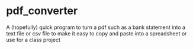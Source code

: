 # pdf_converter
A (hopefully) quick program to turn a pdf such as a bank statement into a text file or csv file to make it easy to copy and paste into a spreadsheet or use for a class project
